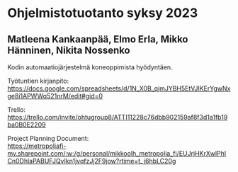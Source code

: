 # Ohjelmistotuotanto syksy 2023
## Matleena Kankaanpää, Elmo Erla, Mikko Hänninen, Nikita Nossenko
Kodin automaatiojärjestelmä koneoppimista hyödyntäen.

Työtuntien kirjanpito:<br>
https://docs.google.com/spreadsheets/d/1N_X0B_qjmJYBH5EtVJIKErYgwNxge8i1APWWq521nrM/edit#gid=0

Trello:<br>
https://trello.com/invite/ohtugroup8/ATTI11228c76dbb902159af8f3d1a1fb19ba0B0E2209

Project Planning Document:<br>
https://metropoliafi-my.sharepoint.com/:w:/g/personal/mikkoolh_metropolia_fi/EUJrjHKrXwlPhICn0DhlaPABUFJQvIkn1jvqfzJj2F9jow?rtime=t_j6hbLC20g
